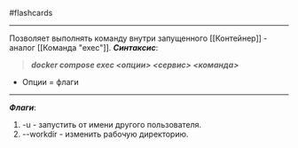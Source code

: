 #flashcards 
***
Позволяет выполнять команду внутри запущенного [[Контейнер]] - аналог [[Команда "exec"]].
***Синтаксис***:
>***docker compose exec <опции> <сервис> <команда>***
- Опции = флаги
***
***Флаги***:
1. -u - запустить от имени другого пользователя.
2. --workdir - изменить рабочую директорию.
